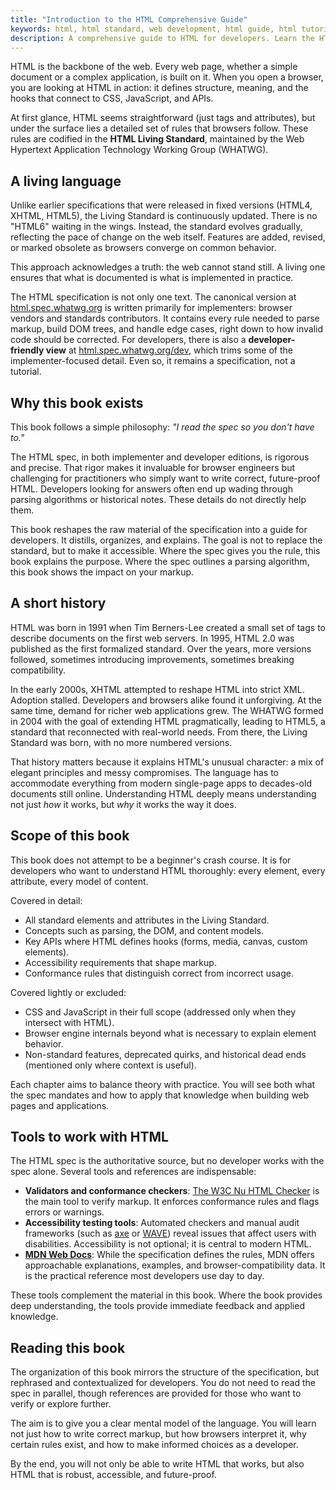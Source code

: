 ```yaml
---
title: "Introduction to the HTML Comprehensive Guide"
keywords: html, html standard, web development, html guide, html tutorial, web standards, whatwg, html living standard, html specification, web markup, html elements, html attributes, dom, web accessibility, html conformance
description: A comprehensive guide to HTML for developers. Learn the HTML Living Standard, elements, attributes, and best practices. From parsing to accessibility, master modern HTML development.
---
```


HTML is the backbone of the web. Every web page, whether a simple document or a complex application, is built on it. When you open a browser, you are looking at HTML in action: it defines structure, meaning, and the hooks that connect to CSS, JavaScript, and APIs.

At first glance, HTML seems straightforward (just tags and attributes), but under the surface lies a detailed set of rules that browsers follow. These rules are codified in the **HTML Living Standard**, maintained by the Web Hypertext Application Technology Working Group (WHATWG).

## A living language

Unlike earlier specifications that were released in fixed versions (HTML4, XHTML, HTML5), the Living Standard is continuously updated. There is no "HTML6" waiting in the wings. Instead, the standard evolves gradually, reflecting the pace of change on the web itself. Features are added, revised, or marked obsolete as browsers converge on common behavior.

This approach acknowledges a truth: the web cannot stand still. A living one ensures that what is documented is what is implemented in practice.

The HTML specification is not only one text. The canonical version at [html.spec.whatwg.org](https://html.spec.whatwg.org/) is written primarily for implementers: browser vendors and standards contributors. It contains every rule needed to parse markup, build DOM trees, and handle edge cases, right down to how invalid code should be corrected. For developers, there is also a **developer-friendly view** at [html.spec.whatwg.org/dev](https://html.spec.whatwg.org/dev/), which trims some of the implementer-focused detail. Even so, it remains a specification, not a tutorial.

## Why this book exists

This book follows a simple philosophy: _"I read the spec so you don't have to."_

The HTML spec, in both implementer and developer editions, is rigorous and precise. That rigor makes it invaluable for browser engineers but challenging for practitioners who simply want to write correct, future-proof HTML. Developers looking for answers often end up wading through parsing algorithms or historical notes. These details do not directly help them.

This book reshapes the raw material of the specification into a guide for developers. It distills, organizes, and explains. The goal is not to replace the standard, but to make it accessible. Where the spec gives you the rule, this book explains the purpose. Where the spec outlines a parsing algorithm, this book shows the impact on your markup.

## A short history

HTML was born in 1991 when Tim Berners-Lee created a small set of tags to describe documents on the first web servers. In 1995, HTML 2.0 was published as the first formalized standard. Over the years, more versions followed, sometimes introducing improvements, sometimes breaking compatibility.

In the early 2000s, XHTML attempted to reshape HTML into strict XML. Adoption stalled. Developers and browsers alike found it unforgiving. At the same time, demand for richer web applications grew. The WHATWG formed in 2004 with the goal of extending HTML pragmatically, leading to HTML5, a standard that reconnected with real-world needs. From there, the Living Standard was born, with no more numbered versions.

That history matters because it explains HTML's unusual character: a mix of elegant principles and messy compromises. The language has to accommodate everything from modern single-page apps to decades-old documents still online. Understanding HTML deeply means understanding not just _how_ it works, but _why_ it works the way it does.

## Scope of this book

This book does not attempt to be a beginner's crash course. It is for developers who want to understand HTML thoroughly: every element, every attribute, every model of content.

Covered in detail:

- All standard elements and attributes in the Living Standard.
- Concepts such as parsing, the DOM, and content models.
- Key APIs where HTML defines hooks (forms, media, canvas, custom elements).
- Accessibility requirements that shape markup.
- Conformance rules that distinguish correct from incorrect usage.

Covered lightly or excluded:

- CSS and JavaScript in their full scope (addressed only when they intersect with HTML).
- Browser engine internals beyond what is necessary to explain element behavior.
- Non-standard features, deprecated quirks, and historical dead ends (mentioned only where context is useful).

Each chapter aims to balance theory with practice. You will see both what the spec mandates and how to apply that knowledge when building web pages and applications.

## Tools to work with HTML

The HTML spec is the authoritative source, but no developer works with the spec alone. Several tools and references are indispensable:

- **Validators and conformance checkers**: [The W3C Nu HTML Checker](https://validator.w3.org/nu/) is the main tool to verify markup. It enforces conformance rules and flags errors or warnings.
- **Accessibility testing tools**: Automated checkers and manual audit frameworks (such as [axe](https://www.deque.com/axe/) or [WAVE](https://wave.webaim.org)) reveal issues that affect users with disabilities. Accessibility is not optional; it is central to modern HTML.
- [**MDN Web Docs**](https://developer.mozilla.org): While the specification defines the rules, MDN offers approachable explanations, examples, and browser-compatibility data. It is the practical reference most developers use day to day.

These tools complement the material in this book. Where the book provides deep understanding, the tools provide immediate feedback and applied knowledge.

## Reading this book

The organization of this book mirrors the structure of the specification, but rephrased and contextualized for developers. You do not need to read the spec in parallel, though references are provided for those who want to verify or explore further.

The aim is to give you a clear mental model of the language. You will learn not just how to write correct markup, but how browsers interpret it, why certain rules exist, and how to make informed choices as a developer.

By the end, you will not only be able to write HTML that works, but also HTML that is robust, accessible, and future-proof.
